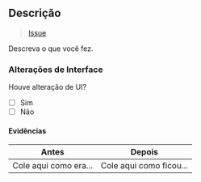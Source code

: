 ## Descrição
> [Issue](link_da_issue)

Descreva o que você fez.

### Alterações de Interface
Houve alteração de UI?
- [ ] Sim
- [ ] Não

#### Evidências
| Antes                           | Depois                       |
| ------------------------------- | ---------------------------- |
| Cole aqui como era...           | Cole aqui como ficou...      |